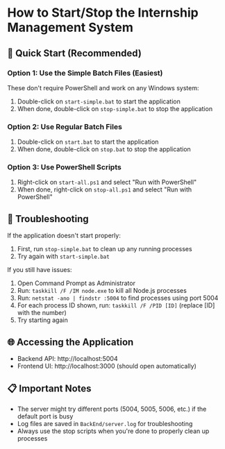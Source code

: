 # How to Start/Stop the Internship Management System

## 🚀 Quick Start (Recommended)

### Option 1: Use the Simple Batch Files (Easiest)
These don't require PowerShell and work on any Windows system:

1. Double-click on `start-simple.bat` to start the application
2. When done, double-click on `stop-simple.bat` to stop the application

### Option 2: Use Regular Batch Files
1. Double-click on `start.bat` to start the application
2. When done, double-click on `stop.bat` to stop the application

### Option 3: Use PowerShell Scripts
1. Right-click on `start-all.ps1` and select "Run with PowerShell"
2. When done, right-click on `stop-all.ps1` and select "Run with PowerShell"

## 🛑 Troubleshooting

If the application doesn't start properly:

1. First, run `stop-simple.bat` to clean up any running processes
2. Try again with `start-simple.bat`

If you still have issues:

1. Open Command Prompt as Administrator
2. Run: `taskkill /F /IM node.exe` to kill all Node.js processes
3. Run: `netstat -ano | findstr :5004` to find processes using port 5004
4. For each process ID shown, run: `taskkill /F /PID [ID]` (replace [ID] with the number)
5. Try starting again

## 🌐 Accessing the Application

- Backend API: http://localhost:5004
- Frontend UI: http://localhost:3000 (should open automatically)

## 📋 Important Notes

- The server might try different ports (5004, 5005, 5006, etc.) if the default port is busy
- Log files are saved in `BackEnd/server.log` for troubleshooting
- Always use the stop scripts when you're done to properly clean up processes 